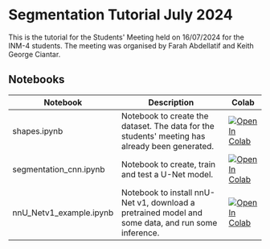 # Segmentation Tutorial July 2024

This is the tutorial for the Students' Meeting held on 16/07/2024 for the INM-4 students. The meeting was organised by Farah Abdellatif and Keith George Ciantar.

## Notebooks

| Notebook                  | Description                 | Colab  |
| ------------------------- | --------------------------- | ------ |
| shapes.ipynb              | Notebook to create the dataset. The data for the students' meeting has already been generated. | <a target="_blank" href="https://colab.research.google.com/github/KeithGeorgeCiantar/Segmentation-Tutorial/blob/main/shapes.ipynb"><img src="https://colab.research.google.com/assets/colab-badge.svg" alt="Open In Colab"/></a> |
| segmentation_cnn.ipynb    | Notebook to create, train and test a U-Net model. | <a target="_blank" href="https://colab.research.google.com/github/KeithGeorgeCiantar/Segmentation-Tutorial/blob/main/segmentation_cnn.ipynb"><img src="https://colab.research.google.com/assets/colab-badge.svg" alt="Open In Colab"/></a> |
| nnU_Netv1_example.ipynb   | Notebook to install nnU-Net v1, download a pretrained model and some data, and run some inference. | <a target="_blank" href="https://colab.research.google.com/github/KeithGeorgeCiantar/Segmentation-Tutorial/blob/main/nnU_Netv1_example.ipynb"><img src="https://colab.research.google.com/assets/colab-badge.svg" alt="Open In Colab"/></a> |